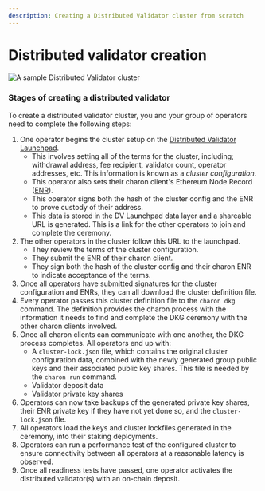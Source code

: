```yaml
---
description: Creating a Distributed Validator cluster from scratch
---
```


# Distributed validator creation

![A sample Distributed Validator cluster](https://github.com/ObolNetwork/obol-docs/blob/main/img/ObolCluster.png)

### Stages of creating a distributed validator

To create a distributed validator cluster, you and your group of operators need to complete the following steps:

1. One operator begins the cluster setup on the [Distributed Validator Launchpad](../dvk/02_distributed_validator_launchpad.md).
   * This involves setting all of the terms for the cluster, including; withdrawal address, fee recipient, validator count, operator addresses, etc. This information is known as a _cluster configuration_.
   * This operator also sets their charon client's Ethereum Node Record ([ENR](../int/faq.md#what-is-an-enr)).
   * This operator signs both the hash of the cluster config and the ENR to prove custody of their address.
   * This data is stored in the DV Launchpad data layer and a shareable URL is generated. This is a link for the other operators to join and complete the ceremony.
2. The other operators in the cluster follow this URL to the launchpad.
   * They review the terms of the cluster configuration.
   * They submit the ENR of their charon client.
   * They sign both the hash of the cluster config and their charon ENR to indicate acceptance of the terms.
3. Once all operators have submitted signatures for the cluster configuration and ENRs, they can all download the cluster definition file.
4. Every operator passes this cluster definition file to the `charon dkg` command. The definition provides the charon process with the information it needs to find and complete the DKG ceremony with the other charon clients involved.
5. Once all charon clients can communicate with one another, the DKG process completes. All operators end up with:
   * A `cluster-lock.json` file, which contains the original cluster configuration data, combined with the newly generated group public keys and their associated public key shares. This file is needed by the `charon run` command.
   * Validator deposit data
   * Validator private key shares
6. Operators can now take backups of the generated private key shares, their ENR private key if they have not yet done so, and the `cluster-lock.json` file.
7. All operators load the keys and cluster lockfiles generated in the ceremony, into their staking deployments.
8. Operators can run a performance test of the configured cluster to ensure connectivity between all operators at a reasonable latency is observed.
9. Once all readiness tests have passed, one operator activates the distributed validator(s) with an on-chain deposit.
